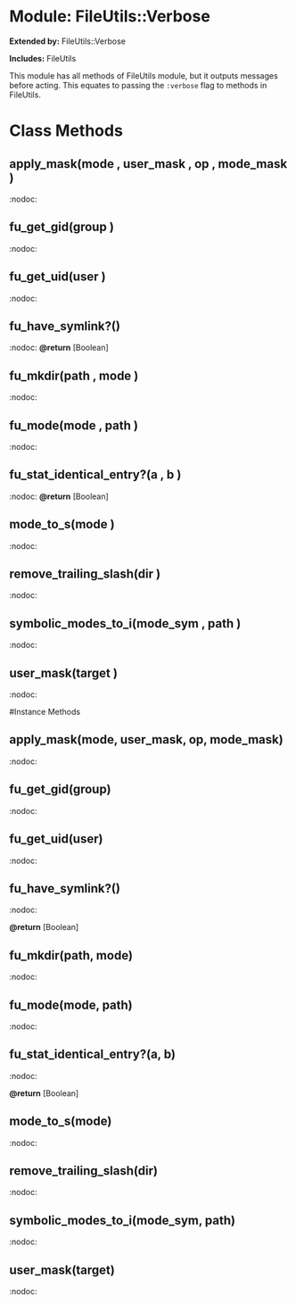 # Module: FileUtils::Verbose
  
**Extended by:** FileUtils::Verbose
    
**Includes:** FileUtils
  

This module has all methods of FileUtils module, but it outputs messages
before acting.  This equates to passing the `:verbose` flag to methods in
FileUtils.


# Class Methods
## apply_mask(mode , user_mask , op , mode_mask ) [](#method-c-apply_mask)
:nodoc:
## fu_get_gid(group ) [](#method-c-fu_get_gid)
:nodoc:
## fu_get_uid(user ) [](#method-c-fu_get_uid)
:nodoc:
## fu_have_symlink?() [](#method-c-fu_have_symlink?)
:nodoc:
**@return** [Boolean] 

## fu_mkdir(path , mode ) [](#method-c-fu_mkdir)
:nodoc:
## fu_mode(mode , path ) [](#method-c-fu_mode)
:nodoc:
## fu_stat_identical_entry?(a , b ) [](#method-c-fu_stat_identical_entry?)
:nodoc:
**@return** [Boolean] 

## mode_to_s(mode ) [](#method-c-mode_to_s)
:nodoc:
## remove_trailing_slash(dir ) [](#method-c-remove_trailing_slash)
:nodoc:
## symbolic_modes_to_i(mode_sym , path ) [](#method-c-symbolic_modes_to_i)
:nodoc:
## user_mask(target ) [](#method-c-user_mask)
:nodoc:

#Instance Methods
## apply_mask(mode, user_mask, op, mode_mask) [](#method-i-apply_mask)
:nodoc:

## fu_get_gid(group) [](#method-i-fu_get_gid)
:nodoc:

## fu_get_uid(user) [](#method-i-fu_get_uid)
:nodoc:

## fu_have_symlink?() [](#method-i-fu_have_symlink?)
:nodoc:

**@return** [Boolean] 

## fu_mkdir(path, mode) [](#method-i-fu_mkdir)
:nodoc:

## fu_mode(mode, path) [](#method-i-fu_mode)
:nodoc:

## fu_stat_identical_entry?(a, b) [](#method-i-fu_stat_identical_entry?)
:nodoc:

**@return** [Boolean] 

## mode_to_s(mode) [](#method-i-mode_to_s)
:nodoc:

## remove_trailing_slash(dir) [](#method-i-remove_trailing_slash)
:nodoc:

## symbolic_modes_to_i(mode_sym, path) [](#method-i-symbolic_modes_to_i)
:nodoc:

## user_mask(target) [](#method-i-user_mask)
:nodoc:


